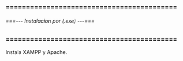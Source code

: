 ### ========================================== ###
###### ===--- Instalacion por (.exe) ---=== ######
### ========================================== ###

Instala XAMPP y Apache.